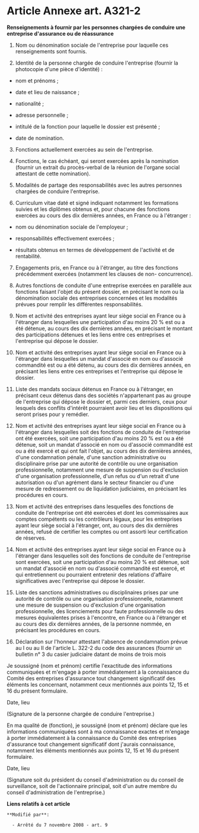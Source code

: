 # Article Annexe art. A321-2

**Renseignements à fournir par les personnes chargées de conduire une entreprise d'assurance ou de réassurance**

1. Nom ou dénomination sociale de l'entreprise pour laquelle ces renseignements sont fournis.

2. Identité de la personne chargée de conduire l'entreprise (fournir la photocopie d'une pièce d'identité) :

- nom et prénoms ;

- date et lieu de naissance ;

- nationalité ;

- adresse personnelle ;

- intitulé de la fonction pour laquelle le dossier est présenté ;

- date de nomination.

3. Fonctions actuellement exercées au sein de l'entreprise.

4. Fonctions, le cas échéant, qui seront exercées après la nomination (fournir un extrait du procès-verbal de la réunion de
l'organe social attestant de cette nomination).

5. Modalités de partage des responsabilités avec les autres personnes chargées de conduire l'entreprise.

6. Curriculum vitae daté et signé indiquant notamment les formations suivies et les diplômes obtenus et, pour chacune des
fonctions exercées au cours des dix dernières années, en France ou à l'étranger :

- nom ou dénomination sociale de l'employeur ;

- responsabilités effectivement exercées ;

- résultats obtenus en termes de développement de l'activité et de rentabilité.

7. Engagements pris, en France ou à l'étranger, au titre des fonctions précédemment exercées (notamment les clauses de non-
concurrence).

8. Autres fonctions de conduite d'une entreprise exercées en parallèle aux fonctions faisant l'objet du présent dossier, en
précisant le nom ou la dénomination sociale des entreprises concernées et les modalités prévues pour remplir les différentes
responsabilités.

9. Nom et activité des entreprises ayant leur siège social en France ou à l'étranger dans lesquelles une participation d'au
moins 20 % est ou a été détenue, au cours des dix dernières années, en précisant le montant des participations détenues et
les liens entre ces entreprises et l'entreprise qui dépose le dossier.

10. Nom et activité des entreprises ayant leur siège social en France ou à l'étranger dans lesquelles un mandat d'associé en
nom ou d'associé commandité est ou a été détenu, au cours des dix dernières années, en précisant les liens entre ces
entreprises et l'entreprise qui dépose le dossier.

11. Liste des mandats sociaux détenus en France ou à l'étranger, en précisant ceux détenus dans des sociétés n'appartenant
pas au groupe de l'entreprise qui dépose le dossier et, parmi ces derniers, ceux pour lesquels des conflits d'intérêt
pourraient avoir lieu et les dispositions qui seront prises pour y remédier.

12. Nom et activité des entreprises ayant leur siège social en France ou à l'étranger dans lesquelles soit des fonctions de
conduite de l'entreprise ont été exercées, soit une participation d'au moins 20 % est ou a été détenue, soit un mandat
d'associé en nom ou d'associé commandité est ou a été exercé et qui ont fait l'objet, au cours des dix dernières années,
d'une condamnation pénale, d'une sanction administrative ou disciplinaire prise par une autorité de contrôle ou une
organisation professionnelle, notamment une mesure de suspension ou d'exclusion d'une organisation professionnelle, d'un
refus ou d'un retrait d'une autorisation ou d'un agrément dans le secteur financier ou d'une mesure de redressement ou de
liquidation judiciaires, en précisant les procédures en cours.

13. Nom et activité des entreprises dans lesquelles des fonctions de conduite de l'entreprise ont été exercées et dont les
commissaires aux comptes compétents ou les contrôleurs légaux, pour les entreprises ayant leur siège social à l'étranger,
ont, au cours des dix dernières années, refusé de certifier les comptes ou ont assorti leur certification de réserves.

14. Nom et activité des entreprises ayant leur siège social en France ou à l'étranger dans lesquelles soit des fonctions de
conduite de l'entreprise sont exercées, soit une participation d'au moins 20 % est détenue, soit un mandat d'associé en nom
ou d'associé commandité est exercé, et qui entretiennent ou pourraient entretenir des relations d'affaire significatives avec
l'entreprise qui dépose le dossier.

15. Liste des sanctions administratives ou disciplinaires prises par une autorité de contrôle ou une organisation
professionnelle, notamment une mesure de suspension ou d'exclusion d'une organisation professionnelle, des licenciements pour
faute professionnelle ou des mesures équivalentes prises à l'encontre, en France ou à l'étranger et au cours des dix
dernières années, de la personne nommée, en précisant les procédures en cours.

16. Déclaration sur l'honneur attestant l'absence de condamnation prévue au I ou au II de l'article L. 322-2 du code des
assurances (fournir un bulletin n° 3 du casier judiciaire datant de moins de trois mois 

Je soussigné (nom et prénom) certifie l'exactitude des informations communiquées et m'engage à porter immédiatement à la
connaissance du Comité des entreprises d'assurance tout changement significatif des éléments les concernant, notamment ceux
mentionnés aux points 12, 15 et 16 du présent formulaire.

Date, lieu

(Signature de la personne chargée de conduire l'entreprise.)

En ma qualité de (fonction), je soussigné (nom et prénom) déclare que les informations communiquées sont à ma connaissance
exactes et m'engage à porter immédiatement à la connaissance du Comité des entreprises d'assurance tout changement
significatif dont j'aurais connaissance, notamment les éléments mentionnés aux points 12, 15 et 16 du présent formulaire.

Date, lieu

(Signature soit du président du conseil d'administration ou du conseil de surveillance, soit de l'actionnaire principal, soit
d'un autre membre du conseil d'administration de l'entreprise.)

**Liens relatifs à cet article**

	**Modifié par**:

	  - Arrêté du 7 novembre 2008 - art. 9
